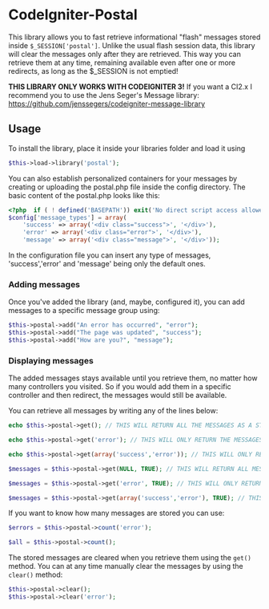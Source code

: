 CodeIgniter-Postal
===========================

This library allows you to fast retrieve informational "flash" messages stored inside `$_SESSION['postal']`. Unlike the usual flash session data, this library will clear the messages only after they are retrieved. This way you can retrieve them at any time, remaining available even after one or more redirects, as long as the $_SESSION is not emptied!

**THIS LIBRARY ONLY WORKS WITH CODEIGNITER 3!** If you want a CI2.x I recommend you to use the Jens Seger's Message library: https://github.com/jenssegers/codeigniter-message-library

Usage
-----

To install the library, place it inside your libraries folder and load it using
```php
$this->load->library('postal');
```
You can also establish personalized containers for your messages by creating or uploading the postal.php file inside the config directory. The basic content of the postal.php looks like this:
```php
<?php  if ( ! defined('BASEPATH')) exit('No direct script access allowed');
$config['message_types'] = array(
    'success' => array('<div class="success">', '</div>'),
    'error' => array('<div class="error">', '</div>'),
    'message' => array('<div class="message">', '</div>'));
```
In the configuration file you can insert any type of messages, 'success','error' and 'message' being only the default ones.

### Adding messages

Once you've added the library (and, maybe, configured it), you can add messages to a specific message group using:
```php 
$this->postal->add("An error has occurred", "error");
$this->postal->add("The page was updated", "success");
$this->postal->add("How are you?", "message");
```

### Displaying messages

The added messages stays available until you retrieve them, no matter how many controllers you visited. So if you would add them in a specific controller and then redirect, the messages would still be available.

You can retrieve all messages by writing any of the lines below:
```php
echo $this->postal->get(); // THIS WILL RETURN ALL THE MESSAGES AS A STRING

echo $this->postal->get('error'); // THIS WILL ONLY RETURN THE MESSAGES FROM A SPECIFIC GROUP OF MESSAGES

echo $this->postal->get(array('success','error')); // THIS WILL ONLY RETURN THE MESSAGES FROM SPECIFIED GROUPS

$messages = $this->postal->get(NULL, TRUE); // THIS WILL RETURN ALL MESSAGES AS AN ARRAY, WITHOUT ANY MESSAGE DELIMITERS

$messages = $this->postal->get('error', TRUE); // THIS WILL ONLY RETURN THE MESSAGES FROM A SPECIFIC GROUP OF MESSAGES, WITHOUT ANY MESSAGE DELIMITERS

$messages = $this->postal->get(array('success','error'), TRUE); // THIS WILL ONLY RETURN THE MESSAGES FROM SPECIFIED GROUPS, WITHOUT ANY MESSAGE DELIMITERS
```

If you want to know how many messages are stored you can use:
```php
$errors = $this->postal->count('error');

$all = $this->postal->count();
```

The stored messages are cleared when you retrieve them using the `get()` method. You can at any time manually clear the messages by using the `clear()` method:
```php
$this->postal->clear();
$this->postal->clear('error');
```
